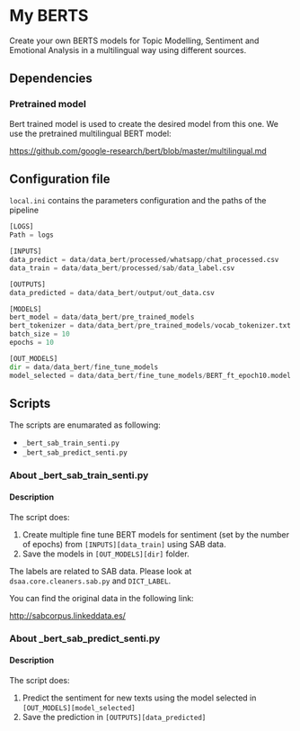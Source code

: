 # My BERTS

Create your own BERTS models for Topic Modelling, Sentiment and Emotional Analysis in a multilingual way using different sources.

## Dependencies

### Pretrained model

Bert trained model is used to create the desired model from this one. We use the pretrained multilingual BERT model:

https://github.com/google-research/bert/blob/master/multilingual.md

## Configuration file

`local.ini` contains the parameters configuration and the paths of the pipeline

```python
[LOGS]
Path = logs

[INPUTS]
data_predict = data/data_bert/processed/whatsapp/chat_processed.csv             # Text to predict
data_train = data/data_bert/processed/sab/data_label.csv                        # Training data set

[OUTPUTS]
data_predicted = data/data_bert/output/out_data.csv                             # Text predicted

[MODELS]
bert_model = data/data_bert/pre_trained_models                                  # Pretrained models
bert_tokenizer = data/data_bert/pre_trained_models/vocab_tokenizer.txt          # Tokenizer vocabulary
batch_size = 10                                                                 # Number of batches
epochs = 10                                                                     # Number of epochs

[OUT_MODELS]
dir = data/data_bert/fine_tune_models                                           # Fine tune models created
model_selected = data/data_bert/fine_tune_models/BERT_ft_epoch10.model          # Model to predict
```

## Scripts

The scripts are enumarated as following:

* `_bert_sab_train_senti.py`
* `_bert_sab_predict_senti.py`

### About _bert_sab_train_senti.py

#### Description

The script does:
1. Create multiple fine tune BERT models for sentiment (set by the number of epochs) from `[INPUTS][data_train]` using SAB data.
2. Save the models in `[OUT_MODELS][dir]` folder.

The labels are related to SAB data. Please look at `dsaa.core.cleaners.sab.py` and `DICT_LABEL`.

You can find the original data in the following link:

http://sabcorpus.linkeddata.es/

### About _bert_sab_predict_senti.py

#### Description

The script does:
1. Predict the sentiment for new texts using the model selected in `[OUT_MODELS][model_selected]`
2. Save the prediction in `[OUTPUTS][data_predicted]`
